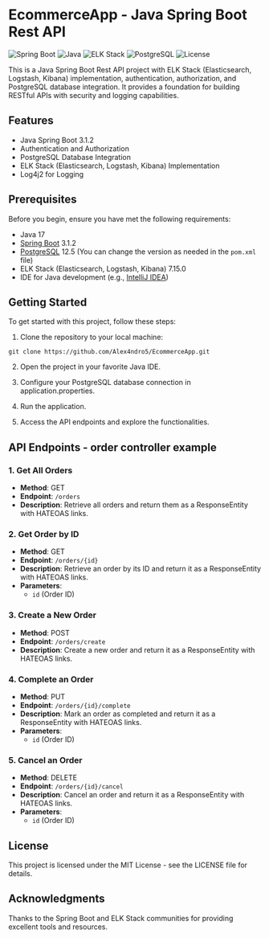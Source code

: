 # EcommerceApp - Java Spring Boot Rest API

![Spring Boot](https://img.shields.io/badge/Spring%20Boot-3.1.2-brightgreen)
![Java](https://img.shields.io/badge/Java-17-red)
![ELK Stack](https://img.shields.io/badge/ELK%20Stack-7.15.0-blue)
![PostgreSQL](https://img.shields.io/badge/PostgreSQL-12.5-blue)
![License](https://img.shields.io/badge/License-MIT-orange)

This is a Java Spring Boot Rest API project with ELK Stack (Elasticsearch, Logstash, Kibana) implementation, authentication, authorization, and PostgreSQL database integration. It provides a foundation for building RESTful APIs with security and logging capabilities.

## Features

- Java Spring Boot 3.1.2
- Authentication and Authorization
- PostgreSQL Database Integration
- ELK Stack (Elasticsearch, Logstash, Kibana) Implementation
- Log4j2 for Logging

## Prerequisites

Before you begin, ensure you have met the following requirements:

- Java 17
- [Spring Boot](https://spring.io/projects/spring-boot) 3.1.2
- [PostgreSQL](https://www.postgresql.org/) 12.5 (You can change the version as needed in the `pom.xml` file)
- ELK Stack (Elasticsearch, Logstash, Kibana) 7.15.0
- IDE for Java development (e.g., [IntelliJ IDEA](https://www.jetbrains.com/idea/))

## Getting Started

To get started with this project, follow these steps:

1. Clone the repository to your local machine:

```shell
git clone https://github.com/Alex4ndro5/EcommerceApp.git
```
2. Open the project in your favorite Java IDE.

3. Configure your PostgreSQL database connection in application.properties.

4. Run the application.

5. Access the API endpoints and explore the functionalities.

## API Endpoints - order controller example

### 1. Get All Orders

- **Method**: GET
- **Endpoint**: `/orders`
- **Description**: Retrieve all orders and return them as a ResponseEntity with HATEOAS links.

### 2. Get Order by ID

- **Method**: GET
- **Endpoint**: `/orders/{id}`
- **Description**: Retrieve an order by its ID and return it as a ResponseEntity with HATEOAS links.
- **Parameters**: 
  - `id` (Order ID)

### 3. Create a New Order

- **Method**: POST
- **Endpoint**: `/orders/create`
- **Description**: Create a new order and return it as a ResponseEntity with HATEOAS links.

### 4. Complete an Order

- **Method**: PUT
- **Endpoint**: `/orders/{id}/complete`
- **Description**: Mark an order as completed and return it as a ResponseEntity with HATEOAS links.
- **Parameters**: 
  - `id` (Order ID)

### 5. Cancel an Order

- **Method**: DELETE
- **Endpoint**: `/orders/{id}/cancel`
- **Description**: Cancel an order and return it as a ResponseEntity with HATEOAS links.
- **Parameters**: 
  - `id` (Order ID)


## License
This project is licensed under the MIT License - see the LICENSE file for details.

## Acknowledgments
Thanks to the Spring Boot and ELK Stack communities for providing excellent tools and resources.
